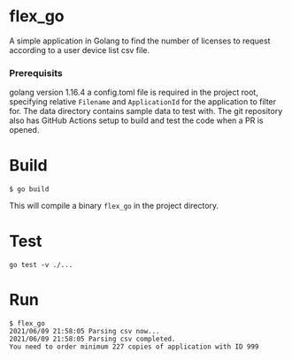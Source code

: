 # flex_go
A simple application in Golang to find the number of licenses to request according to a user device list csv file.

### Prerequisits
golang version 1.16.4
a config.toml file is required in the project root, specifying relative `Filename` and `ApplicationId` for the application to filter for.
The data directory contains sample data to test with. The git repository also has GitHub Actions setup to build and test the code when a PR is opened.

# Build
```
$ go build
```
This will compile a binary `flex_go` in the project directory.

# Test
```
go test -v ./...
```

# Run
```
$ flex_go
2021/06/09 21:58:05 Parsing csv now...
2021/06/09 21:58:05 Parsing csv completed.
You need to order minimum 227 copies of application with ID 999
```
